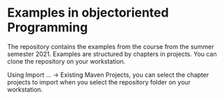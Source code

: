 # Examples in objectoriented Programming

The repository contains the examples from the course from the summer semester 2021. Examples are structured by chapters in projects. You can clone the repository on your workstation.

Using Import ... -> Existing Maven Projects, you can select the chapter projects to import when you select the repository folder on your workstation.
